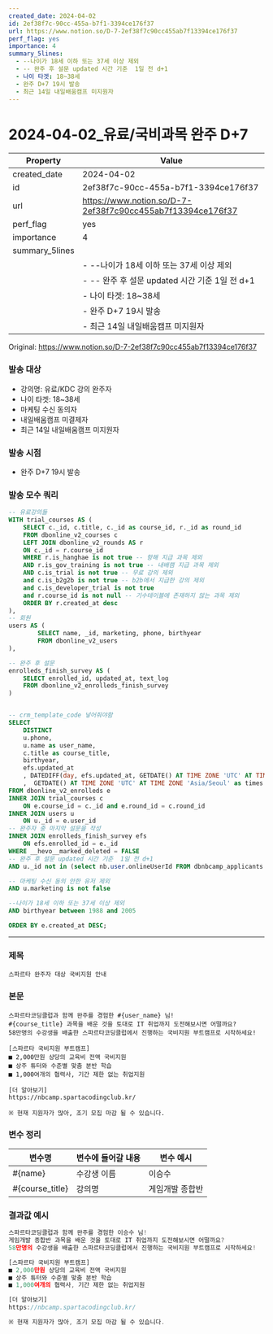 ```yaml
---
created_date: 2024-04-02
id: 2ef38f7c-90cc-455a-b7f1-3394ce176f37
url: https://www.notion.so/D-7-2ef38f7c90cc455ab7f13394ce176f37
perf_flag: yes
importance: 4
summary_5lines:
  - --나이가 18세 이하 또는 37세 이상 제외
  - -- 완주 후 설문 updated 시간 기준  1일 전 d+1
  - 나이 타겟: 18~38세
  - 완주 D+7 19시 발송
  - 최근 14일 내일배움캠프 미지원자
---
```


# 2024-04-02_유료/국비과목 완주 D+7

| Property | Value |
| --- | --- |
| created_date | 2024-04-02 |
| id | 2ef38f7c-90cc-455a-b7f1-3394ce176f37 |
| url | https://www.notion.so/D-7-2ef38f7c90cc455ab7f13394ce176f37 |
| perf_flag | yes |
| importance | 4 |
| summary_5lines | |
|  | - --나이가 18세 이하 또는 37세 이상 제외 |
|  | - -- 완주 후 설문 updated 시간 기준  1일 전 d+1 |
|  | - 나이 타겟: 18~38세 |
|  | - 완주 D+7 19시 발송 |
|  | - 최근 14일 내일배움캠프 미지원자 |

Original: https://www.notion.so/D-7-2ef38f7c90cc455ab7f13394ce176f37

### 발송 대상
- 강의명: 유료/KDC 강의 완주자 
- 나이 타겟: 18~38세
- 마케팅 수신 동의자
- 내일배움캠프 미결제자
- 최근 14일 내일배움캠프 미지원자

### 발송 시점
- 완주 D+7 19시 발송

### 발송 모수 쿼리
```sql
-- 유료강의들
WITH trial_courses AS (
    SELECT c._id, c.title, c._id as course_id, r._id as round_id 
    FROM dbonline_v2_courses c
    LEFT JOIN dbonline_v2_rounds AS r
    ON c._id = r.course_id 
    WHERE r.is_hanghae is not true -- 항해 지급 과목 제외
    AND r.is_gov_training is not true -- 내배캠 지급 과목 제외 
    AND c.is_trial is not true -- 무료 강의 제외
    and c.is_b2g2b is not true -- b2b에서 지급한 강의 제외
    and c.is_developer_trial is not true 
    and r.course_id is not null -- 기수테이블에 존재하지 않는 과목 제외 
    ORDER BY r.created_at desc
),
-- 회원
users AS (
        SELECT name, _id, marketing, phone, birthyear
        FROM dbonline_v2_users
),

-- 완주 후 설문
enrolleds_finish_survey AS (
    SELECT enrolled_id, updated_at, text_log
    FROM dbonline_v2_enrolleds_finish_survey
)


-- crm_template_code 넣어줘야함
SELECT 
    DISTINCT 
    u.phone, 
    u.name as user_name, 
    c.title as course_title,
    birthyear,
    efs.updated_at
    , DATEDIFF(day, efs.updated_at, GETDATE() AT TIME ZONE 'UTC' AT TIME ZONE 'Asia/Seoul')
    ,  GETDATE() AT TIME ZONE 'UTC' AT TIME ZONE 'Asia/Seoul' as times 
FROM dbonline_v2_enrolleds e
INNER JOIN trial_courses c 
    ON e.course_id = c._id and e.round_id = c.round_id
INNER JOIN users u
    ON u._id = e.user_id 
-- 완주자 중 마지막 설문을 작성
INNER JOIN enrolleds_finish_survey efs
    ON efs.enrolled_id = e._id
WHERE __hevo__marked_deleted = FALSE
-- 완주 후 설문 updated 시간 기준  1일 전 d+1
AND u._id not in (select nb.user.onlineUserId FROM dbnbcamp_applicants nb)

-- 마케팅 수신 동의 안한 유저 제외 
AND u.marketing is not false

--나이가 18세 이하 또는 37세 이상 제외
AND birthyear between 1988 and 2005

ORDER BY e.created_at DESC;
```

---

### 제목
```plain text
스파르타 완주자 대상 국비지원 안내
```

### 본문
```plain text
스파르타코딩클럽과 함께 완주를 경험한 #{user_name} 님!
#{course_title} 과목을 배운 것을 토대로 IT 취업까지 도전해보시면 어떨까요?
58만명의 수강생을 배출한 스파르타코딩클럽에서 진행하는 국비지원 부트캠프로 시작하세요!

[스파르타 국비지원 부트캠프]
■ 2,000만원 상당의 교육비 전액 국비지원
■ 상주 튜터와 수준별 맞춤 분반 학습
■ 1,000여개의 협력사, 기간 제한 없는 취업지원 

[더 알아보기]
https://nbcamp.spartacodingclub.kr/

※ 현재 지원자가 많아, 조기 모집 마감 될 수 있습니다.
```

### 변수 정리
| 변수명 | 변수에 들어갈 내용 | 변수 예시 |
| --- | --- | --- |
| #{name} | 수강생 이름 | 이승수 |
| #{course_title} | 강의명 | 게임개발 종합반 |

### 결과값 예시
```javascript
스파르타코딩클럽과 함께 완주를 경험한 이승수 님!
게임개발 종합반 과목을 배운 것을 토대로 IT 취업까지 도전해보시면 어떨까요?
58만명의 수강생을 배출한 스파르타코딩클럽에서 진행하는 국비지원 부트캠프로 시작하세요!

[스파르타 국비지원 부트캠프]
■ 2,000만원 상당의 교육비 전액 국비지원
■ 상주 튜터와 수준별 맞춤 분반 학습
■ 1,000여개의 협력사, 기간 제한 없는 취업지원 

[더 알아보기]
https://nbcamp.spartacodingclub.kr/

※ 현재 지원자가 많아, 조기 모집 마감 될 수 있습니다.
```
